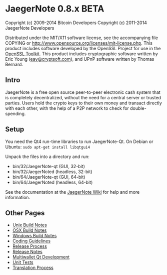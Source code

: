 JaegerNote 0.8.x BETA
====================

Copyright (c) 2009-2014 Bitcoin Developers
Copyright (c) 2011-2014 JaegerNote Developers

Distributed under the MIT/X11 software license, see the accompanying
file COPYING or http://www.opensource.org/licenses/mit-license.php.
This product includes software developed by the OpenSSL Project for use in the [OpenSSL Toolkit](http://www.openssl.org/). This product includes
cryptographic software written by Eric Young ([eay@cryptsoft.com](mailto:eay@cryptsoft.com)), and UPnP software written by Thomas Bernard.


Intro
---------------------
JaegerNote is a free open source peer-to-peer electronic cash system that is
completely decentralized, without the need for a central server or trusted
parties.  Users hold the crypto keys to their own money and transact directly
with each other, with the help of a P2P network to check for double-spending.


Setup
---------------------
You need the Qt4 run-time libraries to run JaegerNote-Qt. On Debian or Ubuntu:
	`sudo apt-get install libqtgui4`

Unpack the files into a directory and run:

- bin/32/JaegerNote-qt (GUI, 32-bit)
- bin/32/JaegerNoted (headless, 32-bit)
- bin/64/JaegerNote-qt (GUI, 64-bit)
- bin/64/JaegerNoted (headless, 64-bit)

See the documentation at the [JaegerNote Wiki](http://JaegerNote.info)
for help and more information.


Other Pages
---------------------
- [Unix Build Notes](build-unix.md)
- [OSX Build Notes](build-osx.md)
- [Windows Build Notes](build-msw.md)
- [Coding Guidelines](coding.md)
- [Release Process](release-process.md)
- [Release Notes](release-notes.md)
- [Multiwallet Qt Development](multiwallet-qt.md)
- [Unit Tests](unit-tests.md)
- [Translation Process](translation_process.md)
